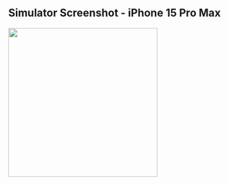 ## Simulator Screenshot - iPhone 15 Pro Max

<img src ="https://github.com/user-attachments/assets/32ba2df2-8e0f-4e8a-ad0a-4388c6486205" width="300"/>
